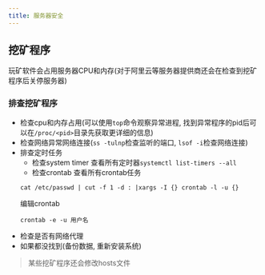 ```yaml
---
title: 服务器安全
---
```


## 挖矿程序

玩矿软件会占用服务器CPU和内存(对于阿里云等服务器提供商还会在检查到挖矿程序后关停服务器)

### 排查挖矿程序
+ 检查cpu和内存占用(可以使用`top`命令观察异常进程, 找到异常程序的pid后可以在`/proc/<pid>`目录先获取更详细的信息)
+ 检查网络异常网络连接(`ss -tulnp`检查监听的端口, `lsof -i`检查网络连接)
+ 排查定时任务
  + 检查system timer
  查看所有定时器`systemctl list-timers --all`
  + 检查crontab
  查看所有crontab任务
  ```shell
  cat /etc/passwd | cut -f 1 -d : |xargs -I {} crontab -l -u {}
    ```
  编辑crontab
  ```shell
  crontab -e -u 用户名
    ```  
+ 检查是否有网络代理
+ 如果都没找到(备份数据, 重新安装系统)

> 某些挖矿程序还会修改hosts文件
